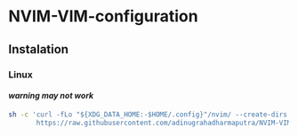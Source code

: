 # NVIM-VIM-configuration

## Instalation
### Linux
#### *warning may not work*
```sh
sh -c 'curl -fLo "${XDG_DATA_HOME:-$HOME/.config}"/nvim/ --create-dirs \
       https://raw.githubusercontent.com/adinugrahadharmaputra/NVIM-VIM-configuration/master/'
```

